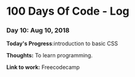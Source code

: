 # 100 Days Of Code - Log

### Day 10: Aug 10, 2018

**Today's Progress**:introduction to basic CSS

**Thoughts:** To learn programming. 

**Link to work:** Freecodecamp

